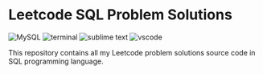 # Leetcode SQL Problem Solutions
![MySQL](https://img.shields.io/badge/MySQL-005C84?logo=mysql&logoColor=white)
![terminal](https://img.shields.io/badge/Windows%20Terminal-4D4D4D?logo=windows%20terminal&logoColor=white)
![sublime text](https://img.shields.io/badge/sublime_text-%23575757.svg?logo=sublime-text&logoColor=important)
![vscode](https://img.shields.io/badge/Visual_Studio_Code-0078D4?logo=visual%20studio%20code&logoColor=white)

This repository contains all my Leetcode problem solutions source code in SQL programming language.